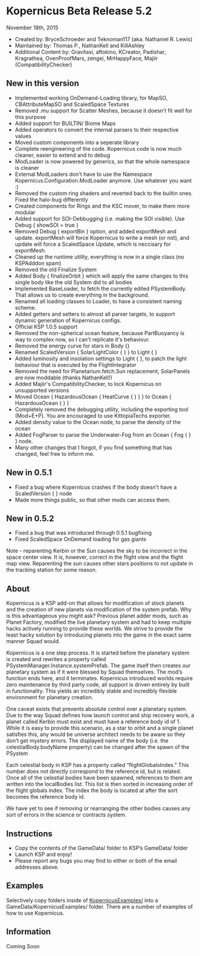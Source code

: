 Kopernicus Beta Release 5.2
==============================
November 18th, 2015
* Created by: BryceSchroeder and Teknoman117 (aka. Nathaniel R. Lewis)
* Maintained by: Thomas P., NathanKell and KillAshley
* Additional Content by: Gravitasi, aftokino, KCreator, Padishar, Kragrathea, OvenProofMars, zengei, MrHappyFace, Majiir (CompatibilityChecker)

New in this version
-------------------
- Implemented working OnDemand-Loading library, for MapSO, CBAttributeMapSO and ScaledSpace Textures
- Removed .mu support for Scatter Meshes, because it doesn't fit well for this purpose
- Added support for BUILTIN/ Biome Maps
- Added operators to convert the internal parsers to their respective values
- Moved custom components into a seperate library
- Complete reengineering of the code. Kopernicus code is now much cleaner, easier to extend and to debug
- ModLoader is now powered by generics, so that the whole namespace is cleaner
- External ModLoaders don't have to use the Namespace Kopernicus.Configuration.ModLoader anymore. Use whatever you want :)
- Removed the custom ring shaders and reverted back to the builtin ones. Fixed the halo-bug differently
- Created components for Rings and the KSC mover, to make them more modular
- Added support for SOI-Debbugging (i.e. making the SOI visible). Use Debug { showSOI = true }
- Removed Debug { exportBin } option, and added exportMesh and update. exportMesh will force Kopernicus to write a mesh (or not), and update will force a ScaledSpace Update, which is neccisary for exportMesh.
- Cleaned up the runtime utility, everything is now in a single class (no KSPAdddon spam)
- Removed the old Finalize System
- Added Body { finalizeOrbit } which will apply the same changes to this single body like the old System did to all bodies
- Implemented BaseLoader, to fetch the currently edited PSystemBody. That allows us to create everything in the background.
- Renamed all loading classes to <ThingItLoads>Loader, to have a consistent naming scheme.
- Added getters and setters to almost all parser targets, to support dynamic generation of Kopernicus configs.
- Official KSP 1.0.5 support
- Removed the non-spherical ocean feature, because PartBuoyancy is way to complex now, so I can't replicate it's behaviour.
- Removed the energy curve for stars in Body {}
- Renamed ScaledVersion { SolarLightColor { } } to Light { }
- Added luminosity and insolation settings to Light { }, to patch the light behaviour that is executed by the FlightIntegrator
- Removed the need for Planetarium.fetch.Sun replacement, SolarPanels are now moddable (thanks NathanKell!)
- Added Majiir's CompatibilityChecker, to lock Kopernicus on unsupported versions
- Moved Ocean { HazardousOcean { HeatCurve { } } } to Ocean { HazardousOcean { } }
- Completely removed the debugging utility, including the exporting tool (Mod+E+P). You are encouraged to use KittopiaTechs exporter.
- Added density value to the Ocean node, to parse the density of the ocean
- Added FogParser to parse the Underwater-Fog from an Ocean { Fog { } } node.
- Many other changes that I forgot, if you find something that has changed, feel free to inform me.

New in 0.5.1
------------
- Fixed a bug where Kopernicus crashes if the body doesn't have a ScaledVersion { } node
- Made more things public, so that other mods can access them.

New in 0.5.2
------------
- Fixed a bug that was introduced through 0.5.1 bugfixing
- Fixed ScaledSpace OnDemand loading for gas giants

Note - reparenting Kerbin or the Sun causes the sky to be incorrect in the space center view. It is, however, correct in the flight view and the flight map view.  Reparenting the sun causes other stars positions to not update in the tracking station for some reason.

About
-----
Kopernicus is a KSP add-on that allows for modification of stock planets and the creation of new planets via modification of the system prefab.  Why is this advantageous you might ask?  Previous planet adder mods, such as Planet Factory, modified the live planetary system and had to keep multiple hacks actively running to provide these worlds.  We strive to provide the least hacky solution by introducing planets into the game in the exact same manner Squad would.  

Kopernicus is a one step process.  It is started before the planetary system is created and rewrites a property called PSystemManager.Instance.systemPrefab.  The game itself then creates *our* planetary system as if it were blessed by Squad themselves.  The mod’s function ends here, and it terminates.  Kopernicus introduced worlds require zero maintenance by third party code, all support is driven entirely by built in functionality.  This yields an incredibly stable and incredibly flexible environment for planetary creation.

One caveat exists that prevents absolute control over a planetary system.  Due to the way Squad defines how launch control and ship recovery work, a planet called Kerbin must exist and must have a reference body id of 1.  While it is easy to provide this scenario, as a star to orbit and a single planet satisfies this, any would be universe architect needs to be aware so they don’t get mystery errors. The displayed name of the body (i.e. the celestialBody.bodyName property) can be changed after the spawn of the PSystem  

Each celestial body in KSP has a property called “flightGlobalsIndex.”  This number does not directly correspond to the reference id, but is related.  Once all of the celestial bodies have been spawned, references to them are written into the localBodies list.  This list is then sorted in increasing order of the flight globals index.  The index the body is located at after the sort becomes the reference body id.

We have yet to see if removing or rearranging the other bodies causes any sort of errors in the science or contracts system.


Instructions
------------
- Copy the contents of the GameData/ folder to KSP’s GameData/ folder
- Launch KSP and enjoy!
- Please report any bugs you may find to either or both of the email addresses above.

Examples
----------
Selectively copy folders inside of [KopernicusExamples/](https://github.com/Kopernicus/KopernicusExamples/) into a GameData/KopernicusExamples/ folder.  There are a number of examples of how to use Kopernicus.

Information
-----------
Coming Soon